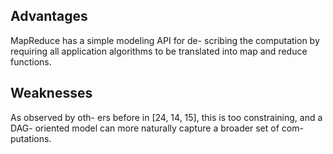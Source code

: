 
## Advantages

MapReduce has a simple modeling API for de- scribing the computation by requiring all application algorithms to be translated into map and reduce functions.

## Weaknesses

As observed by oth- ers before in [24, 14, 15], this is too constraining, and a DAG- oriented model can more naturally capture a broader set of com- putations.
